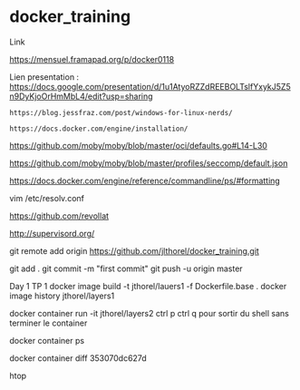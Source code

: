 # docker_training
Link

https://mensuel.framapad.org/p/docker0118


Lien presentation :
    https://docs.google.com/presentation/d/1u1AtyoRZZdREEBOLTslfYxykJ5Z5n9DyKjoOrHmMbL4/edit?usp=sharing
    
    
    https://blog.jessfraz.com/post/windows-for-linux-nerds/
    
    https://docs.docker.com/engine/installation/

   https://github.com/moby/moby/blob/master/oci/defaults.go#L14-L30

https://github.com/moby/moby/blob/master/profiles/seccomp/default.json

https://docs.docker.com/engine/reference/commandline/ps/#formatting


vim /etc/resolv.conf

https://github.com/revollat

http://supervisord.org/

git remote add origin https://github.com/jlthorel/docker_training.git
    


    
git add  .
git commit -m "first commit"
git push -u origin master


Day 1
TP 1
docker image build -t jthorel/lauers1 -f Dockerfile.base .
docker image history jthorel/layers1

docker container run -it jthorel/layers2
ctrl p ctrl q  pour sortir du shell sans terminer le container

docker container ps

docker container diff 353070dc627d

htop
